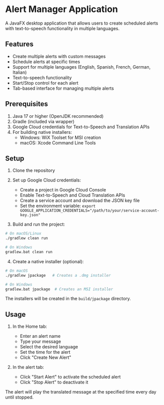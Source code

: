 # Alert Manager Application

A JavaFX desktop application that allows users to create scheduled alerts with text-to-speech functionality in multiple languages.

## Features

- Create multiple alerts with custom messages
- Schedule alerts at specific times
- Support for multiple languages (English, Spanish, French, German, Italian)
- Text-to-speech functionality
- Start/Stop control for each alert
- Tab-based interface for managing multiple alerts

## Prerequisites

1. Java 17 or higher (OpenJDK recommended)
2. Gradle (included via wrapper)
3. Google Cloud credentials for Text-to-Speech and Translation APIs
4. For building native installers:
   - Windows: WiX Toolset for MSI creation
   - macOS: Xcode Command Line Tools

## Setup

1. Clone the repository
2. Set up Google Cloud credentials:
   - Create a project in Google Cloud Console
   - Enable Text-to-Speech and Cloud Translation APIs
   - Create a service account and download the JSON key file
   - Set the environment variable: `export GOOGLE_APPLICATION_CREDENTIALS="/path/to/your/service-account-key.json"`

3. Build and run the project:
```bash
# On macOS/Linux
./gradlew clean run

# On Windows
gradlew.bat clean run
```

4. Create a native installer (optional):
```bash
# On macOS
./gradlew jpackage   # Creates a .dmg installer

# On Windows
gradlew.bat jpackage  # Creates an MSI installer
```

The installers will be created in the `build/jpackage` directory.

## Usage

1. In the Home tab:
   - Enter an alert name
   - Type your message
   - Select the desired language
   - Set the time for the alert
   - Click "Create New Alert"

2. In the alert tab:
   - Click "Start Alert" to activate the scheduled alert
   - Click "Stop Alert" to deactivate it

The alert will play the translated message at the specified time every day until stopped.
